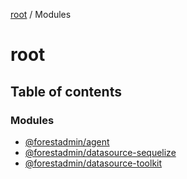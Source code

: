 [root](README.md) / Modules

# root

## Table of contents

### Modules

- [@forestadmin/agent](modules/forestadmin_agent.md)
- [@forestadmin/datasource-sequelize](modules/forestadmin_datasource_sequelize.md)
- [@forestadmin/datasource-toolkit](modules/forestadmin_datasource_toolkit.md)
